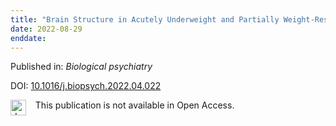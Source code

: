 ```yaml
---
title: "Brain Structure in Acutely Underweight and Partially Weight-Restored Individuals With Anorexia Nervosa: A Coordinated Analysis by the ENIGMA Eating Disorders Working Group."
date: 2022-08-29
enddate:
---
```


Published in: *Biological psychiatry*

DOI: [10.1016/j.biopsych.2022.04.022](https://doi.org/10.1016/j.biopsych.2022.04.022)

<img src="https://upload.wikimedia.org/wikipedia/commons/thumb/0/0e/Closed_Access_logo_transparent.svg/1200px-Closed_Access_logo_transparent.svg.png" alt="drawing" width="25" align="left"/> &nbsp;&nbsp;&nbsp;This publication is not available in Open Access.


